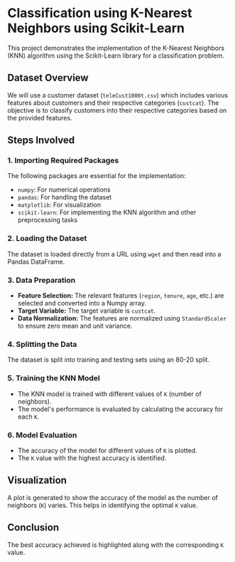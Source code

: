 # Classification using K-Nearest Neighbors using Scikit-Learn

This project demonstrates the implementation of the K-Nearest Neighbors (KNN) algorithm using the Scikit-Learn library for a classification problem.

## Dataset Overview
We will use a customer dataset (`teleCust1000t.csv`) which includes various features about customers and their respective categories (`custcat`). The objective is to classify customers into their respective categories based on the provided features.

## Steps Involved

### 1. Importing Required Packages
The following packages are essential for the implementation:
- `numpy`: For numerical operations
- `pandas`: For handling the dataset
- `matplotlib`: For visualization
- `scikit-learn`: For implementing the KNN algorithm and other preprocessing tasks

### 2. Loading the Dataset
The dataset is loaded directly from a URL using `wget` and then read into a Pandas DataFrame.

### 3. Data Preparation
- **Feature Selection:** The relevant features (`region`, `tenure`, `age`, etc.) are selected and converted into a Numpy array.
- **Target Variable:** The target variable is `custcat`.
- **Data Normalization:** The features are normalized using `StandardScaler` to ensure zero mean and unit variance.

### 4. Splitting the Data
The dataset is split into training and testing sets using an 80-20 split.

### 5. Training the KNN Model
- The KNN model is trained with different values of `K` (number of neighbors).
- The model's performance is evaluated by calculating the accuracy for each `K`.

### 6. Model Evaluation
- The accuracy of the model for different values of `K` is plotted.
- The `K` value with the highest accuracy is identified.

## Visualization
A plot is generated to show the accuracy of the model as the number of neighbors (`K`) varies. This helps in identifying the optimal `K` value.

## Conclusion
The best accuracy achieved is highlighted along with the corresponding `K` value.

